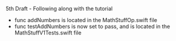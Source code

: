 5th Draft - Following along with the tutorial 
* func addNumbers is located in the MathStuffOp.swift file
* func testAddNumbers is now set to pass, and is located in the MathStuffV1Tests.swift file
